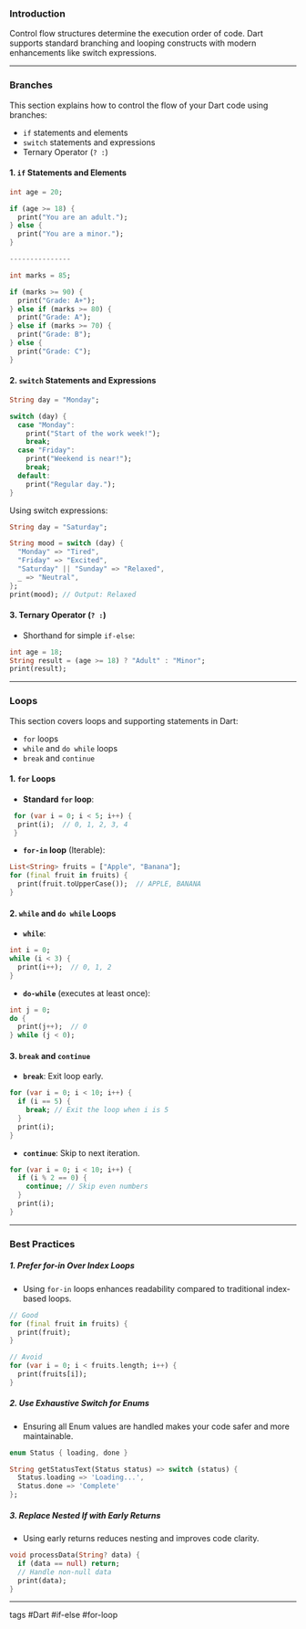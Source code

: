 ### Introduction

Control flow structures determine the execution order of code. Dart supports standard branching and looping constructs with modern enhancements like switch expressions.

---
### Branches

This section explains how to control the flow of your Dart code using branches:

- `if` statements and elements
- `switch` statements and expressions
- Ternary Operator (`? :`)

#### 1. `if` Statements and Elements

```dart
int age = 20;

if (age >= 18) {
  print("You are an adult.");
} else {
  print("You are a minor.");
}

---------------  

int marks = 85;

if (marks >= 90) {
  print("Grade: A+");
} else if (marks >= 80) {
  print("Grade: A");
} else if (marks >= 70) {
  print("Grade: B");
} else {
  print("Grade: C");
}
```

#### 2. `switch` Statements and Expressions

```dart
String day = "Monday";

switch (day) {
  case "Monday":
    print("Start of the work week!");
    break;
  case "Friday":
    print("Weekend is near!");
    break;
  default:
    print("Regular day.");
}
```

Using switch expressions:

```dart
String day = "Saturday";

String mood = switch (day) {
  "Monday" => "Tired",
  "Friday" => "Excited",
  "Saturday" || "Sunday" => "Relaxed",
  _ => "Neutral",
};
print(mood); // Output: Relaxed
```

#### 3. Ternary Operator (`? :`)
 - Shorthand for simple `if-else`:
```dart
int age = 18;
String result = (age >= 18) ? "Adult" : "Minor";
print(result);
```

---

### Loops

This section covers loops and supporting statements in Dart:

- `for` loops
- `while` and `do while` loops
- `break` and `continue`
#### 1. `for` Loops
- **Standard `for` loop**:
```dart
 for (var i = 0; i < 5; i++) {  
  print(i);  // 0, 1, 2, 3, 4  
 }  
```

- **`for-in` loop** (Iterable):
```dart
List<String> fruits = ["Apple", "Banana"];  
for (final fruit in fruits) {  
  print(fruit.toUpperCase());  // APPLE, BANANA  
}
```

#### 2. `while` and `do while` Loops

- **`while`**:
```dart
int i = 0;  
while (i < 3) {  
  print(i++);  // 0, 1, 2  
}  
```

- **`do-while`** (executes at least once):
```dart
int j = 0;  
do {  
  print(j++);  // 0  
} while (j < 0);  
```

#### 3. `break` and `continue`

- **`break`**: Exit loop early.
```dart
for (var i = 0; i < 10; i++) {
  if (i == 5) {
    break; // Exit the loop when i is 5
  }
  print(i);
}
```

- **`continue`**: Skip to next iteration.
```dart
for (var i = 0; i < 10; i++) {
  if (i % 2 == 0) {
    continue; // Skip even numbers
  }
  print(i);
}
```

---

### Best Practices

##### 1. Prefer for-in Over Index Loops
- Using `for-in` loops enhances readability compared to traditional index-based loops.

```dart
// Good  
for (final fruit in fruits) {
  print(fruit);
}  

// Avoid  
for (var i = 0; i < fruits.length; i++) {
  print(fruits[i]);
}  
```

##### 2. Use Exhaustive Switch for Enums
- Ensuring all Enum values are handled makes your code safer and more maintainable.

```dart
enum Status { loading, done }  

String getStatusText(Status status) => switch (status) {  
  Status.loading => 'Loading...',  
  Status.done => 'Complete'  
};  
```

##### 3. Replace Nested If with Early Returns
- Using early returns reduces nesting and improves code clarity.

```dart
void processData(String? data) {  
  if (data == null) return;  
  // Handle non-null data  
  print(data);
}  
```

----

tags #Dart #if-else #for-loop  